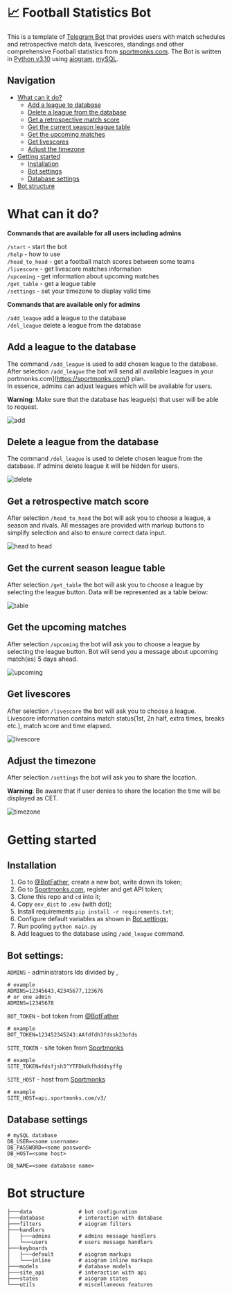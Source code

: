 # 📈 Football Statistics Bot
️This is a template of [Telegram Bot](https://core.telegram.org/bots/api/) that provides users with match schedules and retrospective match data, 
livescores, standings and other comprehensive Football statistics from [sportmonks.com](https://docs.sportmonks.com/football/welcome/getting-started/).
The Bot is written in [Python v3.10](https://docs.python.org/3.10/) using [aiogram](https://docs.aiogram.dev/en/latest/), [mySQL](https://dev.mysql.com/doc/).

## Navigation
  * [What can it do?](#what-can-it-do?)
      * [Add a league to database](#add-a-league-to-the-database)
      * [Delete a league from the database](#delete-a-league-from-the-database)
      * [Get a retrospective match score](#get-a-retrospective-match-score)
      * [Get the current season league table](#get-the-current-season-league-table)
      * [Get the upcoming matches](#get-the-upcoming-matches)
      * [Get livescores](#get-livescores)
      * [Adjust the timezone](#adjust-the-timezone)
  * [Getting started](#getting-started)
      * [Installation](#installation)
      * [Bot settings](#bot-settings)
      * [Database settings](#database-settings)
  * [Bot structure](#bot-structure)


# What can it do?

**Commands that are available for all users including admins**

```/start``` - start the bot <br>
```/help``` - how to use<br>
```/head_to_head``` - get a football match scores between some teams<br>
```/livescore``` - get livescore matches information<br>
```/upcoming``` - get information about upcoming matches<br>
```/get_table``` - get a league table<br>
```/settings``` - set your timezone to display valid time<br>

**Commands that are available only for admins**

```/add_league``` add a league to the database<br>
```/del_league``` delete a league from the database<br>

## Add a league to the database
The command ```/add_league``` is used to add chosen league to the database. After selection ```/add_league``` the bot will send all available leagues in your portmonks.com](https://sportmonks.com/) plan.  
In essence, admins can adjust leagues which will be available for users. 

**Warning**: Make sure that the database has league(s) that user will be able to request.

![add](https://github.com/valetnat/f-statistics-bot/blob/0f8aa0da409580663d2410c03c7d68ba62c993e0/add_league.PNG)


## Delete a league from the database
The command ```/del_league``` is used to delete chosen league from the database. 
If admins delete league it will be hidden for users.

![delete](https://github.com/valetnat/f-statistics-bot/blob/0f8aa0da409580663d2410c03c7d68ba62c993e0/del_league.PNG)


## Get a retrospective match score
After selection ```/head_to_head``` the bot will ask you to choose a league, a season and rivals. 
All messages are provided with markup buttons to simplify selection and also to ensure correct data input.

![head to head](https://github.com/valetnat/f-statistics-bot/blob/0f8aa0da409580663d2410c03c7d68ba62c993e0/head_to_head.PNG)


## Get the current season league table
After selection ```/get_table``` the bot will ask you to choose a league by selecting the league button. 
Data will be represented as a table below:

![table](https://github.com/valetnat/f-statistics-bot/blob/0f8aa0da409580663d2410c03c7d68ba62c993e0/get_table.PNG)


## Get the upcoming matches
After selection ```/upcoming``` the bot will ask you to choose a league by selecting the league button. 
Bot will send you a message about upcoming match(es) 5 days ahead.

![upcoming](https://github.com/valetnat/f-statistics-bot/blob/0f8aa0da409580663d2410c03c7d68ba62c993e0/upcoming.PNG)


## Get livescores
After selection ```/livescore``` the bot will ask you to choose a league. 
Livescore information contains match status(1st, 2n half, extra times, breaks etc.), match score and time elapsed.

![livescore](https://github.com/valetnat/f-statistics-bot/blob/0f8aa0da409580663d2410c03c7d68ba62c993e0/livescore.PNG)


## Adjust the timezone
After selection ```/settings``` the bot will ask you to share the location. 

**Warning**: Be aware that if user denies to share the location the time will be displayed as CET.

![timezone](https://github.com/valetnat/f-statistics-bot/blob/083056ceccdb6192fbd0e3535259495a4e45c73b/timezone.PNG)

# Getting started

## Installation  
1. Go to [@BotFather](https://t.me/telegram), create a new bot, write down its token;
2. Go to [Sportmonks.com](https://docs.sportmonks.com/football/welcome/getting-started/), register and get API token;
3. Clone this repo and `cd` into it;  
4. Copy `env_dist` to `.env` (with dot); 
5. Install requirements ```pip install -r requirements.txt```;
6. Configure default variables as shown in [Bot settings](#bot-settings);  
7. Run pooling ```python main.py```
8. Add leagues to the database using ```/add_league``` command.

## Bot settings:

`ADMINS` - administrators Ids divided by ,
```zhs
# example
ADMINS=12345643,42345677,123676
# or one admin
ADMINS=12345678
```

`BOT_TOKEN` - bot token from [@BotFather](https://t.me/BotFather)
```zhs
# example
BOT_TOKEN=123452345243:AAfdfdh3fdssk23ofds
```

`SITE_TOKEN` - site token from [Sportmonks](https://docs.sportmonks.com/cricket/getting-started/getting-started)
```zhs
# example
SITE_TOKEN=fdsfjsh3^YTFDkdkfhdddsyffg
```

`SITE_HOST` - host from [Sportmonks](https://docs.sportmonks.com/cricket/getting-started/getting-started)
```zhs
# example
SITE_HOST=api.sportmonks.com/v3/
```

## Database settings
```zhs
# mySQL database 
DB_USER=<some username>
DB_PASSWORD=<some password>
DB_HOST=<some host>

DB_NAME=<some database name>
```

# Bot structure

```zhs
├───data               # bot configuration
├───database           # interaction with database
├───filters            # aiogram filters
├───handlers   
│   ├───admins         # admins message handlers 
│   └───users          # users message handlers 
├───keyboards   
│   ├───default        # aiogram markups 
│   └───inline         # aiogram inline markups 
├───models             # database models
├───site_api           # interaction with api
├───states             # aiogram states
└───utils              # miscellaneous features
```